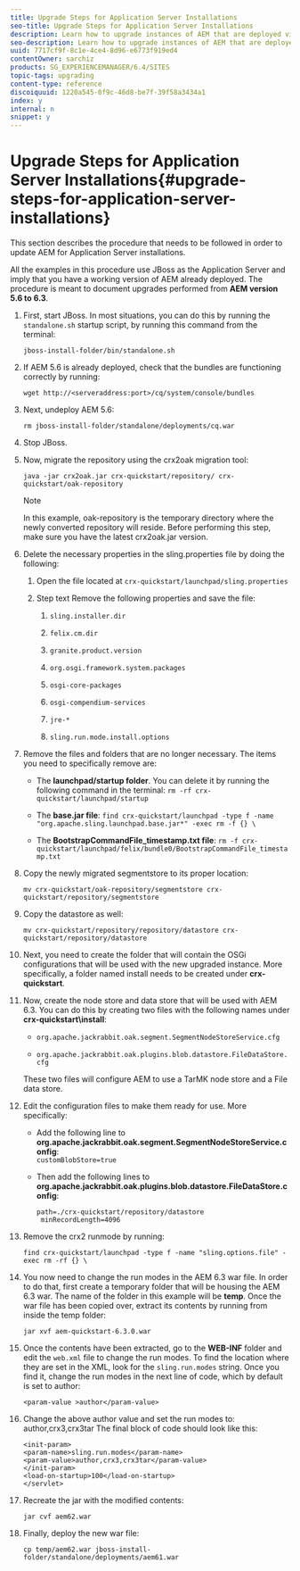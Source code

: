 ```yaml
---
title: Upgrade Steps for Application Server Installations
seo-title: Upgrade Steps for Application Server Installations
description: Learn how to upgrade instances of AEM that are deployed via Application Servers.
seo-description: Learn how to upgrade instances of AEM that are deployed via Application Servers.
uuid: 7717cf9f-8c1e-4ce4-8d96-e6773f919ed4
contentOwner: sarchiz
products: SG_EXPERIENCEMANAGER/6.4/SITES
topic-tags: upgrading
content-type: reference
discoiquuid: 1220a545-0f9c-46d8-be7f-39f58a3434a1
index: y
internal: n
snippet: y
---
```


# Upgrade Steps for Application Server Installations{#upgrade-steps-for-application-server-installations}

This section describes the procedure that needs to be followed in order to update AEM for Application Server installations.

All the examples in this procedure use JBoss as the Application Server and imply that you have a working version of AEM already deployed. The procedure is meant to document upgrades performed from **AEM version 5.6 to 6.3**.

1. First, start JBoss. In most situations, you can do this by running the `standalone.sh` startup script, by running this command from the terminal:

   ```shell
   jboss-install-folder/bin/standalone.sh
   ```

1. If AEM 5.6 is already deployed, check that the bundles are functioning correctly by running:

   ```shell
   wget http://<serveraddress:port>/cq/system/console/bundles
   ```

1. Next, undeploy AEM 5.6:

   ```shell
   rm jboss-install-folder/standalone/deployments/cq.war
   ```

1. Stop JBoss.  

1. Now, migrate the repository using the crx2oak migration tool:

   ```shell
   java -jar crx2oak.jar crx-quickstart/repository/ crx-quickstart/oak-repository
   ```

   >[!NOTE]
   >
   >In this example, oak-repository is the temporary directory where the newly converted repository will reside. Before performing this step, make sure you have the latest crx2oak.jar version.

1. Delete the necessary properties in the sling.properties file by doing the following:

    1. Open the file located at `crx-quickstart/launchpad/sling.properties`
    1. Step text Remove the following properties and save the file:

        1. `sling.installer.dir`  
        
        1. `felix.cm.dir`  
        
        1. `granite.product.version`  
        
        1. `org.osgi.framework.system.packages`  
        
        1. `osgi-core-packages`  
        
        1. `osgi-compendium-services`  
        
        1. `jre-*`  
        
        1. `sling.run.mode.install.options`

1. Remove the files and folders that are no longer necessary. The items you need to specifically remove are:

    * The **launchpad/startup folder**. You can delete it by running the following command in the terminal: `rm -rf crx-quickstart/launchpad/startup`  
    
    * The **base.jar file**: `find crx-quickstart/launchpad -type f -name "org.apache.sling.launchpad.base.jar*" -exec rm -f {} \`  
    
    * The **BootstrapCommandFile_timestamp.txt file**: `rm -f crx-quickstart/launchpad/felix/bundle0/BootstrapCommandFile_timestamp.txt`

1. Copy the newly migrated segmentstore to its proper location:

   ```shell
   mv crx-quickstart/oak-repository/segmentstore crx-quickstart/repository/segmentstore
   ```

1. Copy the datastore as well:

   ```shell
   mv crx-quickstart/repository/repository/datastore crx-quickstart/repository/datastore
   ```

1. Next, you need to create the folder that will contain the OSGi configurations that will be used with the new upgraded instance. More specifically, a folder named install needs to be created under **crx-quickstart**.  

1. Now, create the node store and data store that will be used with AEM 6.3. You can do this by creating two files with the following names under **crx-quickstart\install**:

    * `org.apache.jackrabbit.oak.segment.SegmentNodeStoreService.cfg`  
    
    * `org.apache.jackrabbit.oak.plugins.blob.datastore.FileDataStore.cfg`

   These two files will configure AEM to use a TarMK node store and a File data store.

1. Edit the configuration files to make them ready for use. More specifically:

    * Add the following line to **org.apache.jackrabbit.oak.segment.SegmentNodeStoreService.config**:  
      `customBlobStore=true`  
    
    * Then add the following lines to **org.apache.jackrabbit.oak.plugins.blob.datastore.FileDataStore.config**:

      ```    
      path=./crx-quickstart/repository/datastore
       minRecordLength=4096
      ```

1. Remove the crx2 runmode by running:

   ```shell
   find crx-quickstart/launchpad -type f -name "sling.options.file" -exec rm -rf {} \
   ```

1. You now need to change the run modes in the AEM 6.3 war file. In order to do that, first create a temporary folder that will be housing the AEM 6.3 war. The name of the folder in this example will be **temp**. Once the war file has been copied over, extract its contents by running from inside the temp folder:

   ```shell
   jar xvf aem-quickstart-6.3.0.war
   ```

1. Once the contents have been extracted, go to the **WEB-INF** folder and edit the `web.xml` file to change the run modes. To find the location where they are set in the XML, look for the `sling.run.modes` string. Once you find it, change the run modes in the next line of code, which by default is set to author:

   ```shell
   <param-value >author</param-value>
   ```

1. Change the above author value and set the run modes to: author,crx3,crx3tar The final block of code should look like this:

   ```
   <init-param>
   <param-name>sling.run.modes</param-name>
   <param-value>author,crx3,crx3tar</param-value>
   </init-param>
   <load-on-startup>100</load-on-startup>
   </servlet>
   ```

1. Recreate the jar with the modified contents:

   ```shell
   jar cvf aem62.war
   ```

1. Finally, deploy the new war file:

   ```shell
   cp temp/aem62.war jboss-install-folder/standalone/deployments/aem61.war
   ```

